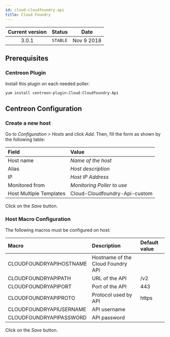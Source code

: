 ```yaml
---
id: cloud-cloudfoundry-api
title: Cloud Foundry
---
```


| Current version | Status | Date |
| :-: | :-: | :-: |
| 3.0.1 | `STABLE` | Nov  9 2018 |

## Prerequisites

### Centreon Plugin

Install this plugin on each needed poller:

``` shell
yum install centreon-plugin-Cloud-Cloudfoundry-Api
```

## Centreon Configuration

### Create a new host

Go to *Configuration \> Hosts* and click *Add*. Then, fill the form as shown by the following table:

| Field                   | Value                         |
| :---------------------- | :---------------------------- |
| Host name               | *Name of the host*            |
| Alias                   | *Host description*            |
| IP                      | *Host IP Address*             |
| Monitored from          | *Monitoring Poller to use*    |
| Host Multiple Templates | Cloud-Cloudfoundry-Api-custom |

Click on the *Save* button.

### Host Macro Configuration

The following macros must be configured on host:

| Macro                   | Description                       | Default value |
| :---------------------- | :-------------------------------- | :------------ |
| CLOUDFOUNDRYAPIHOSTNAME | Hostname of the Cloud Foundry API |               |
| CLOUDFOUNDRYAPIPATH     | URL of the API                    | /v2           |
| CLOUDFOUNDRYAPIPORT     | Port of the API                   | 443           |
| CLOUDFOUNDRYAPIPROTO    | Protocol used by API              | https         |
| CLOUDFOUNDRYAPIUSERNAME | API username                      |               |
| CLOUDFOUNDRYAPIPASSWORD | API password                      |               |

Click on the *Save* button.

